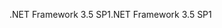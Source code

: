 <span data-ttu-id="28ad2-101">.NET Framework 3.5 SP1</span><span class="sxs-lookup"><span data-stu-id="28ad2-101">.NET Framework 3.5 SP1</span></span>